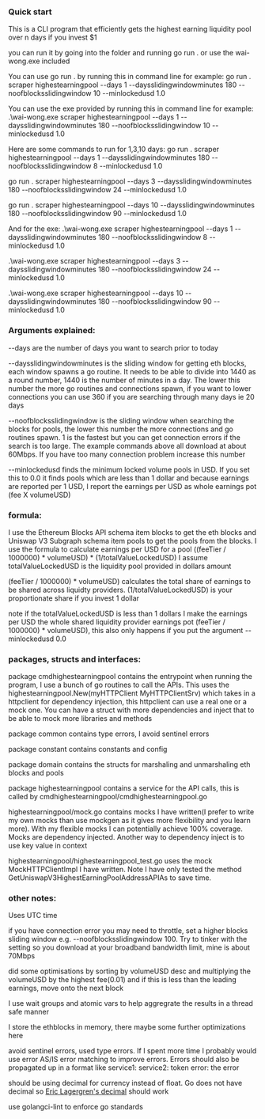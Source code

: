 ### Quick start
This is a CLI program that efficiently gets the highest earning liquidity pool over n days if you invest $1

you can run it by going into the folder and running go run . or use the wai-wong.exe included

You can use go run . by running this in command line for example:
go run . scraper highestearningpool --days 1 --daysslidingwindowminutes 180 --noofblocksslidingwindow 10 --minlockedusd 1.0

You can use the exe provided by running this in command line for example:
.\wai-wong.exe scraper highestearningpool --days 1 --daysslidingwindowminutes 180 --noofblocksslidingwindow 10 --minlockedusd 1.0

Here are some commands to run for 1,3,10 days:
go run . scraper highestearningpool --days 1 --daysslidingwindowminutes 180 --noofblocksslidingwindow 8 --minlockedusd 1.0

go run . scraper highestearningpool --days 3 --daysslidingwindowminutes 180 --noofblocksslidingwindow 24 --minlockedusd 1.0

go run . scraper highestearningpool --days 10 --daysslidingwindowminutes 180 --noofblocksslidingwindow 90 --minlockedusd 1.0

And for the exe:
.\wai-wong.exe scraper highestearningpool --days 1 --daysslidingwindowminutes 180 --noofblocksslidingwindow 8 --minlockedusd 1.0

.\wai-wong.exe scraper highestearningpool --days 3 --daysslidingwindowminutes 180 --noofblocksslidingwindow 24 --minlockedusd 1.0

.\wai-wong.exe scraper highestearningpool --days 10 --daysslidingwindowminutes 180 --noofblocksslidingwindow 90 --minlockedusd 1.0


### Arguments explained:
--days are the number of days you want to search prior to today

--daysslidingwindowminutes is the sliding window for getting eth blocks, each window spawns a go routine. It needs to be able to divide into 1440 as a round number, 1440 is the number of minutes in a day. The lower this number the more go routines and connections spawn, if you want to lower connections you can use 360 if you are searching through many days ie 20 days

--noofblocksslidingwindow is the sliding window when searching the blocks for pools, the lower this number the more connections and go routines spawn. 1 is the fastest but you can get connection errors if the search is too large. The example commands above all download at about 60Mbps. If you have too many connection problem increase this number

--minlockedusd finds the minimum locked volume pools in USD. If you set this to 0.0 it finds pools which are less than 1 dollar and because earnings are reported per 1 USD, I report the earnings per USD as whole earnings pot (fee X volumeUSD)


### formula:
I use the Ethereum Blocks API schema item blocks to get the eth blocks and Uniswap V3 Subgraph schema item pools to get the pools from the blocks. I use the formula to calculate earnings per USD for a pool ((feeTier / 1000000) * volumeUSD) * (1/totalValueLockedUSD) I assume totalValueLockedUSD is the liquidity pool provided in dollars amount

(feeTier / 1000000) * volumeUSD) calculates the total share of earnings to be shared across liquidty providers. (1/totalValueLockedUSD) is your proportionate share if you invest 1 dollar

note if the totalValueLockedUSD is less than 1 dollars I make the earnings per USD the whole shared liquidity provider earnings pot (feeTier / 1000000) * volumeUSD), this also only happens if you put the argument --minlockedusd 0.0


### packages, structs and interfaces:
package cmdhighestearningpool contains the entrypoint when running the program, I use a bunch of go routines to call the APIs. This uses the highestearningpool.New(myHTTPClient MyHTTPClientSrv) which takes in a httpclient for dependency injection, this httpclient can use a real one or a mock one. You can have a struct with more dependencies and inject that to be able to mock more libraries and methods

package common contains type errors, I avoid sentinel errors

package constant contains constants and config

package domain contains the structs for marshaling and unmarshaling eth blocks and pools

package highestearningpool contains a service for the API calls, this is called by cmdhighestearningpool/cmdhighestearningpool.go

highestearningpool/mock.go contains mocks I have written(I prefer to write my own mocks than use mockgen as it gives more flexibility and you learn more). With my flexible mocks I can potentially achieve 100% coverage. Mocks are dependency injected. Another way to dependency inject is to use key value in context

highestearningpool/highestearningpool_test.go uses the mock MockHTTPClientImpl I have written. Note I have only tested the method GetUniswapV3HighestEarningPoolAddressAPIAs to save time. 


### other notes:
Uses UTC time

if you have connection error you may need to throttle, set a higher blocks sliding window e.g. --noofblocksslidingwindow 100. Try to tinker with the setting so you download at your broadband bandwidth limit, mine is about 70Mbps

did some optimisations by sorting by volumeUSD desc and multiplying the volumeUSD by the highest fee(0.01) and if this is less than the leading earnings, move onto the next block

I use wait groups and atomic vars to help aggregrate the results in a thread safe manner

I store the ethblocks in memory, there maybe some further optimizations here

avoid sentinel errors, used type errors. If I spent more time I probably would use error AS/IS error matching to improve errors. Errors should also be propagated up in a format like service1: service2: token error: the error

should be using decimal for currency instead of float. Go does not have decimal so [Eric Lagergren's decimal](https://github.com/ericlagergren/decimal) should work

use golangci-lint to enforce go standards
